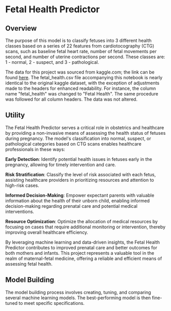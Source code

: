 # Fetal Health Predictor
## Overview
The purpose of this model is to classify fetuses into 3 different health classes based on a series of 22 features from cardiotocography (CTG) scans, such as baseline fetal heart rate, number of fetal movements per second, and number of uterine contractions per second. These classes are: 1 - normal, 2 - suspect, and 3 - pathological.

The data for this project was sourced from kaggle.com; the link can be found [here](https://www.kaggle.com/datasets/andrewmvd/fetal-health-classification). The fetal_health.csv file accompanying this notebook is nearly identical to the original kaggle dataset, with the exception of adjustments made to the headers for enhanced readability. For instance, the column name "fetal_health" was changed to "Fetal Health". The same procedure was followed for all column headers. The data was not altered.

## Utility
The Fetal Health Predictor serves a critical role in obstetrics and healthcare by providing a non-invasive means of assessing the health status of fetuses during pregnancy. The model's classification into normal, suspect, or pathological categories based on CTG scans enables healthcare professionals in these ways:

**Early Detection**: Identify potential health issues in fetuses early in the pregnancy, allowing for timely intervention and care.

**Risk Stratification**: Classify the level of risk associated with each fetus, assisting healthcare providers in prioritizing resources and attention to high-risk cases.

**Informed Decision-Making**: Empower expectant parents with valuable information about the health of their unborn child, enabling informed decision-making regarding prenatal care and potential medical interventions.

**Resource Optimization**: Optimize the allocation of medical resources by focusing on cases that require additional monitoring or intervention, thereby improving overall healthcare efficiency.

By leveraging machine learning and data-driven insights, the Fetal Health Predictor contributes to improved prenatal care and better outcomes for both mothers and infants. This project represents a valuable tool in the realm of maternal-fetal medicine, offering a reliable and efficient means of assessing fetal health.

## Model Building
The model building process involves creating, tuning, and comparing several machine learning models. The best-performing model is then fine-tuned to meet specific specifications.

